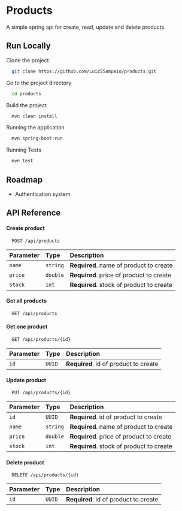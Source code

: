 
# Products

A simple spring api for create, read, update and delete products.


## Run Locally

Clone the project

```bash
  git clone https://github.com/LuizSSampaio/products.git
```

Go to the project directory

```bash
  cd products
```

Build the project

```bash
  mvn clean install
```

Running the application

```bash
  mvn spring-boot:run
```

Running Tests

```bash
  mvn test
```
## Roadmap

- Authentication system


## API Reference

#### Create product

```http
  POST /api/products
```

| Parameter | Type     | Description                              |
|:----------|:---------|:-----------------------------------------|
| `name`    | `string` | **Required**. name of product to create  |
| `price`   | `double` | **Required**. price of product to create |
| `stock`   | `int`    | **Required**. stock of product to create |

#### Get all products

```http
  GET /api/products
```

#### Get one product

```http
  GET /api/products/{id}
```

| Parameter | Type   | Description                           |
|:----------|:-------|:--------------------------------------|
| `id`      | `UUID` | **Required**. id of product to create |

#### Update product

```http
  PUT /api/products/{id}
```

| Parameter | Type     | Description                              |
|:----------|:---------|:-----------------------------------------|
| `id`      | `UUID`   | **Required**. id of product to create    |
| `name`    | `string` | **Required**. name of product to create  |
| `price`   | `double` | **Required**. price of product to create |
| `stock`   | `int`    | **Required**. stock of product to create |

#### Delete product

```http
  DELETE /api/products/{id}
```

| Parameter | Type   | Description                           |
|:----------|:-------|:--------------------------------------|
| `id`      | `UUID` | **Required**. id of product to create |

